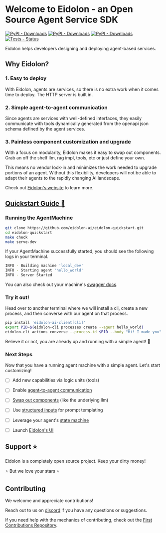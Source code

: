 # Welcome to Eidolon - an Open Source Agent Service SDK

[![PyPI - Downloads](https://img.shields.io/pypi/v/eidolon-ai-sdk?style=flat&label=eidolon-ai-sdk)](https://pypi.org/project/eidolon-ai-sdk/)
[![PyPI - Downloads](https://img.shields.io/pypi/v/eidolon-ai-client?style=flat&label=eidolon-ai-client)](https://pypi.org/project/eidolon-ai-client)
[![PyPI - Downloads](https://img.shields.io/pypi/dm/eidolon-ai-sdk)](https://pypistats.org/packages/eidolon-ai-sdk)
[![Tests - Status](https://img.shields.io/github/actions/workflow/status/eidolon-ai/eidolon/test_python.yml?style=flat&label=test)](https://github.com/eidolon-ai/eidolon/actions/workflows/test_python.yml?query=branch%3Amain)


Eidolon helps developers designing and deploying agent-based services.

## Why Eidolon?
### 1. Easy to deploy
With Eidolon, agents are services, so there is no extra work when it comes time to deploy. The HTTP server is built in.

### 2. Simple agent-to-agent communication
Since agents are services with well-defined interfaces, they easily communicate with tools dynamically generated from 
the openapi json schema defined by the agent services. 

### 3. Painless component customization and upgrade
With a focus on modularity, Eidolon makes it easy to swap out components. Grab an off the shelf llm, rag impl, tools, 
etc or just define your own.

This means no vendor lock-in and minimizes the work needed to upgrade portions of an agent. Without this flexibility, 
developers will not be able to adapt their agents to the rapidly changing AI landscape.

Check out [Eidolon's website](https://eidolonai.com/) to learn more.

## [Quickstart Guide 🚀](https://www.eidolonai.com/docs/prereq/)

### Running the AgentMachine
```bash
git clone https://github.com/eidolon-ai/eidolon-quickstart.git
cd eidolon-quickstart
make check
make serve-dev
```

If your AgentMachine successfully started, you should see the following logs in your terminal.
```bash
INFO - Building machine 'local_dev'
INFO - Starting agent 'hello_world'
INFO - Server Started
```

You can also check out your machine's [swagger docs](http://localhost:8080/docs#/).

### Try it out!
Head over to another terminal where we will install a cli, create a new process, and then converse with our agent on 
that process.
```bash
pip install 'eidolon-ai-client[cli]'
export PID=$(eidolon-cli processes create --agent hello_world)
eidolon-cli actions converse --process-id $PID --body "Hi! I made you"
```

Believe it or not, you are already up and running with a simple agent! 🎉

### Next Steps
Now that you have a running agent machine with a simple agent. Let's start customizing!

- [ ] Add new capabilities via logic units (tools)
- [ ] Enable [agent-to-agent communication](/docs/references/communication)
- [ ] [Swap out components](/docs/references/pluggable) (like the underlying llm)
- [ ] Use [structured inputs](/docs/components/simple_agent#defining-actions) for prompt templating
- [ ] Leverage your agent's [state machine](/docs/components/simple_agent#defining-actions)
- [ ] Launch [Eidolon's UI](/docs/references/webui)


## Support ⭐️
Eidolon is a completely open source project. Keep your dirty money!

⭐️ But we love your stars ⭐️

## Contributing

We welcome and appreciate contributions! 

Reach out to us on [discord](https://discord.gg/6kVQrHpeqG) if you have 
any questions or suggestions.

If you need help with the mechanics of contributing, check out the [First Contributions Repository](https://github.com/firstcontributions/first-contributions). 

